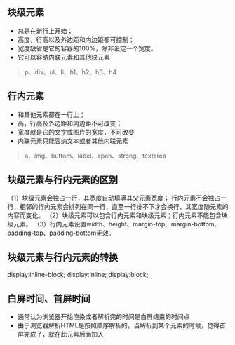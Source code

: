 ## 块级元素
* 总是在新行上开始；
* 高度，行高以及外边距和内边距都可控制；
* 宽度缺省是它的容器的100%，除非设定一个宽度。
* 它可以容纳内联元素和其他块元素
> p、div、ul、li、h1、h2、h3、h4
## 行内元素
* 和其他元素都在一行上；
* 高，行高及外边距和内边距不可改变；
* 宽度就是它的文字或图片的宽度，不可改变
* 内联元素只能容纳文本或者其他内联元素
> a、img、buttom、label、span、strong、textarea
## 块级元素与行内元素的区别
（1）块级元素会独占一行，其宽度自动填满其父元素宽度；
行内元素不会独占一行，相邻的行内元素会排列在同一行，直至一行排不下才会换行，其宽度随元素的内容而变化。
（2）块级元素可以包含行内元素和块级元素；行内元素不能包含块级元素。
（3）行内元素设置width、height、margin-top、margin-bottom、padding-top、padding-bottom无效。
##  块级元素与行内元素的转换
display:inline-block;
display:inline;
display:block;
## 白屏时间、首屏时间
* 通常认为浏览器开始渲染<body>或者解析完<head>的时间是白屏结束的时间点
* 由于浏览器解析HTML是按照顺序解析的，当解析到某个元素的时候，觉得首屏完成了，就在此元素后面加入<script>计算首屏完成时间